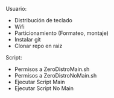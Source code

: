 Usuario:
  - Distribución de teclado
  - Wifi
  - Particionamiento (Formateo, montaje)
  - Instalar git
  - Clonar repo en raiz

Script:
  - Permisos a ZeroDistroMain.sh
  - Permisos a ZeroDistroNoMain.sh
  - Ejecutar Script Main
  - Ejecutar Script No Main
  
